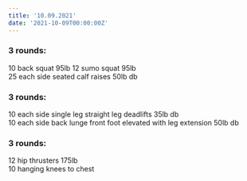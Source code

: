 ```yaml
---
title: '10.09.2021'
date: '2021-10-09T00:00:00Z'
---
```


### 3 rounds:  
10 back squat 95lb 
12 sumo squat 95lb    
25 each side seated calf raises 50lb db           

### 3 rounds:  
10 each side single leg straight leg deadlifts 35lb db    
10 each side back lunge front foot elevated with leg extension 50lb db    

### 3 rounds:  
12 hip thrusters 175lb    
10 hanging knees to chest    